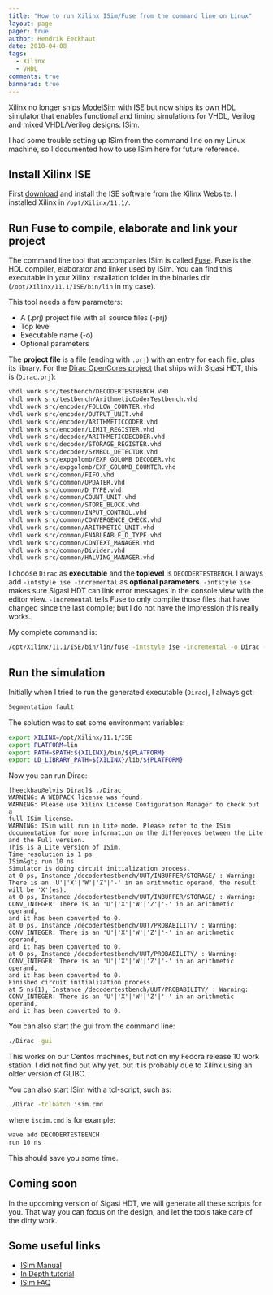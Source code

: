 ```yaml
---
title: "How to run Xilinx ISim/Fuse from the command line on Linux"
layout: page 
pager: true
author: Hendrik Eeckhaut
date: 2010-04-08
tags: 
  - Xilinx
  - VHDL
comments: true
bannerad: true
---
```



Xilinx no longer ships
<a href="https://en.wikipedia.org/wiki/ModelSim">ModelSim</a>
with ISE but now ships its own HDL simulator that enables functional and
timing simulations for VHDL, Verilog and mixed VHDL/Verilog designs:
<a href="http://www.xilinx.com/products/design_tools/logic_design/verification/ise_simulator_faq.htm">ISim</a>.

I had some trouble setting up ISim from the command line on my Linux
machine, so I documented how to use ISim here for future reference.

## Install Xilinx ISE

First
<a href="http://www.xilinx.com/support/download/index.htm">download</a>
and install the ISE software from the Xilinx Website. I installed Xilinx
in <code lang="bash">/opt/Xilinx/11.1/</code>.

## Run Fuse to compile, elaborate and link your project

The command line tool that accompanies ISim is called
<a href="http://www.xilinx.com/itp/xilinx10/isehelp/ism_cl_fuse.htm">Fuse</a>.
Fuse is the HDL compiler, elaborator and linker used by ISim. You can
find this executable in your Xilinx installation folder in the binaries
dir (<code lang="bash">/opt/Xilinx/11.1/ISE/bin/lin</code> in my case).

This tool needs a few parameters:

* A (.prj) project file with all source files (-prj)
* Top level
* Executable name (-o)
* Optional parameters

The <strong>project file</strong> is a file (ending with `.prj`) with an
entry for each file, plus its library.
For the <a href="https://opencores.org/">Dirac OpenCores project</a>
that ships with Sigasi HDT, this is (`Dirac.prj`):

```bash
vhdl work src/testbench/DECODERTESTBENCH.VHD
vhdl work src/testbench/ArithmeticCoderTestbench.vhd
vhdl work src/encoder/FOLLOW_COUNTER.vhd
vhdl work src/encoder/OUTPUT_UNIT.vhd
vhdl work src/encoder/ARITHMETICCODER.vhd
vhdl work src/encoder/LIMIT_REGISTER.vhd
vhdl work src/decoder/ARITHMETICDECODER.vhd
vhdl work src/decoder/STORAGE_REGISTER.vhd
vhdl work src/decoder/SYMBOL_DETECTOR.vhd
vhdl work src/expgolomb/EXP_GOLOMB_DECODER.vhd
vhdl work src/expgolomb/EXP_GOLOMB_COUNTER.vhd
vhdl work src/common/FIFO.vhd
vhdl work src/common/UPDATER.vhd
vhdl work src/common/D_TYPE.vhd
vhdl work src/common/COUNT_UNIT.vhd
vhdl work src/common/STORE_BLOCK.vhd
vhdl work src/common/INPUT_CONTROL.vhd
vhdl work src/common/CONVERGENCE_CHECK.vhd
vhdl work src/common/ARITHMETIC_UNIT.vhd
vhdl work src/common/ENABLEABLE_D_TYPE.vhd
vhdl work src/common/CONTEXT_MANAGER.vhd
vhdl work src/common/Divider.vhd
vhdl work src/common/HALVING_MANAGER.vhd
```

I choose <code lang="bash">Dirac</code> as <strong>executable</strong>
and the <strong>toplevel</strong> is
<code lang="bash">DECODERTESTBENCH</code>. I always add
<code lang="bash">-intstyle ise -incremental</code> as <strong>optional
parameters</strong>. <code lang="bash">-intstyle ise</code> makes sure
Sigasi HDT can link error messages in the console view with the editor
view. <code lang="bash">-incremental</code> tells Fuse to only compile
those files that have changed since the last compile; but I do not have
the impression this really works.

My complete command is:
```bash
/opt/Xilinx/11.1/ISE/bin/lin/fuse -intstyle ise -incremental -o Dirac -prj Dirac.prj DECODERTESTBENCH
```

## Run the simulation
Initially when I tried to run the generated executable
(<code lang="bash">Dirac</code>), I always got:
```bash
Segmentation fault
```

The solution was to set some environment variables:
```bash
export XILINX=/opt/Xilinx/11.1/ISE
export PLATFORM=lin
export PATH=$PATH:${XILINX}/bin/${PLATFORM}
export LD_LIBRARY_PATH=${XILINX}/lib/${PLATFORM}
```

Now you can run Dirac:
```
[heeckhau@elvis Dirac]$ ./Dirac
WARNING: A WEBPACK license was found.
WARNING: Please use Xilinx License Configuration Manager to check out a
full ISim license.
WARNING: ISim will run in Lite mode. Please refer to the ISim
documentation for more information on the differences between the Lite
and the Full version.
This is a Lite version of ISim.
Time resolution is 1 ps
ISim&gt; run 10 ns
Simulator is doing circuit initialization process.
at 0 ps, Instance /decodertestbench/UUT/INBUFFER/STORAGE/ : Warning:
There is an 'U'|'X'|'W'|'Z'|'-' in an arithmetic operand, the result
will be 'X'(es).
at 0 ps, Instance /decodertestbench/UUT/INBUFFER/STORAGE/ : Warning:
CONV_INTEGER: There is an 'U'|'X'|'W'|'Z'|'-' in an arithmetic operand,
and it has been converted to 0.
at 0 ps, Instance /decodertestbench/UUT/PROBABILITY/ : Warning:
CONV_INTEGER: There is an 'U'|'X'|'W'|'Z'|'-' in an arithmetic operand,
and it has been converted to 0.
at 0 ps, Instance /decodertestbench/UUT/PROBABILITY/ : Warning:
CONV_INTEGER: There is an 'U'|'X'|'W'|'Z'|'-' in an arithmetic operand,
and it has been converted to 0.
Finished circuit initialization process.
at 5 ns(1), Instance /decodertestbench/UUT/PROBABILITY/ : Warning:
CONV_INTEGER: There is an 'U'|'X'|'W'|'Z'|'-' in an arithmetic operand,
and it has been converted to 0.
```

You can also start the gui from the command line:
```bash
./Dirac -gui
```
This works on our Centos machines, but not on my Fedora release 10 work
station. I did not find out why yet, but it is probably due to Xilinx
using an older version of GLIBC.

You can also start ISim with a tcl-script, such as:
```bash
./Dirac -tclbatch isim.cmd
```
where `iscim.cmd` is for example:
```bash
wave add DECODERTESTBENCH
run 10 ns
```

This should save you some time.

## Coming soon
In the upcoming version of Sigasi HDT, we will generate all these
scripts for you. That way you can focus on the design, and let the tools
take care of the dirty work.

## Some useful links
* <a href="http://www.xilinx.com/support/documentation/sw_manuals/xilinx11/plugin_ism.pdf">ISim
Manual</a>
* <a href="http://www.xilinx.com/support/documentation/sw_manuals/xilinx11/ug682.pdf">In
Depth tutorial</a>
* <a href="http://www.xilinx.com/products/design_tools/logic_design/verification/ise_simulator_faq.htm">ISim FAQ</a>

